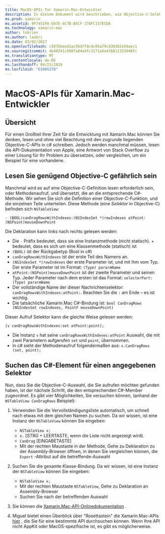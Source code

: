 ```yaml
---
title: MacOS-APIs für Xamarin.Mac-Entwickler
description: In diesem Dokument wird beschrieben, wie Objective-C-Selektoren gelesen und wie Sie die entsprechenden C#-Methoden in einer Xamarin.Mac-app zu finden.
ms.prod: xamarin
ms.assetid: 9F7451FA-E07E-4C7B-B5CF-27AFC157ECDA
ms.technology: xamarin-mac
author: lobrien
ms.author: laobri
ms.date: 03/02/2017
ms.openlocfilehash: c387bbead1ac56d7f4c4c05a79c430302e50aec1
ms.sourcegitcommit: 4b402d1c508fa84e4fc3171a6e43b811323948fc
ms.translationtype: MT
ms.contentlocale: de-DE
ms.lasthandoff: 04/23/2019
ms.locfileid: "61085278"
---
```

# <a name="macos-apis-for-xamarinmac-developers"></a>MacOS-APIs für Xamarin.Mac-Entwickler

## <a name="overview"></a>Übersicht

Für einen Großteil Ihrer Zeit für die Entwicklung mit Xamarin.Mac können Sie denken, lesen und ohne viel Beachtung mit den zugrunde liegenden Objective-C-APIs in c# schreiben. Jedoch werden manchmal müssen, lesen die API-Dokumentation von Apple, eine Antwort von Stack Overflow zu einer Lösung für Ihr Problem zu übersetzen, oder vergleichen, um ein Beispiel für eine vorhandene.

## <a name="reading-enough-objective-c-to-be-dangerous"></a>Lesen Sie genügend Objective-C gefährlich sein

Manchmal wird es auf eine Objective-C-Definition lesen erforderlich sein, oder Methodenaufruf, und übersetzt, die an die entsprechende C#-Methode. Wir sehen Sie sich die Definition einer Objective-C-Funktion, und die einzelnen Teile unterteilen. Diese Methode (eine *Selektor* in Objective-C) befinden sich `NSTableView`:

```objc
- (BOOL)canDragRowsWithIndexes:(NSIndexSet *)rowIndexes atPoint:(NSPoint)mouseDownPoint
```

Die Deklaration kann links nach rechts gelesen werden:

- Die `-` Präfix bedeutet, dass sie eine Instanzmethode (nicht statisch). + bedeutet, dass es sich um eine Klassenmethode (statisch) ist
- `(BOOL)` ist der Rückgabetyp (Bool in c#)
- `canDragRowsWithIndexes` ist der erste Teil des Namens an.
- `(NSIndexSet *)rowIndexes` der erste Parameter ist, und mit ihm vom Typ. Der erste Parameter ist im Format: `(Type) pararmName`
- `atPoint:(NSPoint)mouseDownPoint` ist der zweite Parameter und seinen Typ. Jeder Parameter nach dem ersten ist das Format: `selectorPart:(Type) pararmName`
- Der vollständige Name der dieser Nachrichtenselektor: `canDragRowsWithIndexes:atPoint:`. Beachten Sie die `:` am Ende – es ist wichtig.
- Die tatsächliche Xamarin.Mac C#-Bindung ist: `bool CanDragRows (NSIndexSet rowIndexes, PointF mouseDownPoint)`

Dieser Aufruf Selektor kann die gleiche Weise gelesen werden:

```objc
[v canDragRowsWithIndexes:set atPoint:point];
```

- Die Instanz `v` hat seine `canDragRowsWithIndexes:atPoint` Auswahl, die mit zwei Parametern aufgerufen `set` und `point`, übernommen.
- In c# sieht der Methodenaufruf folgendermaßen aus: `x.CanDragRows (set, point);`

<a name="finding_selector" />

## <a name="finding-the-c-member-for-a-given-selector"></a>Suchen das C#-Element für einen angegebenen Selektor

Nun, dass Sie die Objective-C-Auswahl, die Sie aufrufen möchten gefunden haben, ist der nächste Schritt, die den entsprechenden C#-Member zugeordnet. Es gibt vier Möglichkeiten, Sie versuchen können, (anhand der `NSTableView CanDragRows` Beispiel):

1. Verwenden Sie die Vervollständigungsliste automatisch, um schnell nach etwas mit dem gleichen Namen zu suchen. Da wir wissen, ist eine Instanz der `NSTableView` können Sie eingeben:

    - `NSTableView x;`
    - `x.` [STRG + LEERTASTE, wenn die Liste nicht angezeigt wird).
    - `CanDrag` [EINGABETASTE]
    - Mit der rechten Maustaste in der Methode, Gehe zu Deklaration zu der Assembly-Browser öffnen, in denen Sie vergleichen können, die `Export` -Attribut auf die betreffende-Auswahl

2. Suchen Sie die gesamte Klasse-Bindung. Da wir wissen, ist eine Instanz der `NSTableView` können Sie eingeben:

    - `NSTableView x;`
    - Mit der rechten Maustaste `NSTableView`, Gehe zu Deklaration an Assembly-Browser
    - Suchen Sie nach der betreffenden Auswahl

3. Sie können die [Xamarin.Mac-API-Onlinedokumentation](https://docs.microsoft.com/dotnet/api/?view=xamarinmac-3.0) .

4. Miguel bietet einen Überblick über "Rosettastein" die Xamarin.Mac-APIs [hier](https://tirania.org/tmp/rosetta.html) , die Sie für eine bestimmte API durchsuchen können. Wenn Ihre API nicht AppKit oder MacOS-spezifische ist, es gibt es möglicherweise.

<!--
Note: In some cases, the assembly browser can hit a bug where it will open but not jump to the right definition. Keep that tab open, switch back to your source code and try again.
Note: The assembly browser tricks currently only works with Xamarin.Mac Classic. This will be fixed in a future version.
-->
